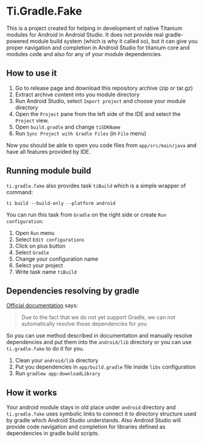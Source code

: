 # Ti.Gradle.Fake #

This is a project created for helping in development of native Titanium
modules for Android in Android Studio.
It does not provide real gradle-powered module build system
(which is why it called so), but it can give you proper navigation and
completion in Android Studio for titanium core and modules code and also
for any of your module dependencies.

## How to use it ##
 1. Go to release page and download this repository archive (zip or tar.gz)
 2. Extract archive content into you module directory
 3. Run Android Studio, select `Import project` and choose your module directory
 4. Open the `Project` pane from the left side of the IDE and select the `Project` view.
 5. Open `build.gradle` and change `tiSDKName`
 6. Run `Sync Project with Gradle Files` (in `File` menu)

Now you should be able to open you code files from `app/src/main/java`
and have all features provided by IDE.

## Running module build ##
`ti.gradle.fake` also provides task `tiBuild` which is a simple wrapper of
command:

    ti build --build-only --platform android
You can run this task from `Gradle` on the right side or create
`Run configuration`:
 1. Open `Run` menu
 2. Select `Edit configurations`
 3. Click on plus button
 4. Select `Gradle`
 5. Change your configuration name
 6. Select your project
 7. Write task name `tiBuild`

## Dependencies resolving by gradle ##
[Official documentation](https://docs.axway.com/bundle/Titanium_SDK_allOS_en/page/android_module_project.html) says:
> Due to the fact that we do not yet support Gradle, we can not automatically resolve those dependencies for you

So you can use method described in documentation and manually resolve
dependencies and put them into the `android/lib` directory or you can use
`ti.gradle.fake` to do it for you.
1. Clean your `android/lib` directory
2. Put you dependencies in `app/build.gradle` file inside `libs`
 configuration
3. Run `gradlew app:downloadLibrary`

## How it works ##
Your android module stays in old place under `android` directory and
`ti.gradle.fake` uses symbolic links to connect it to directory structure
used by gradle which Android Studio understands.
Also Android Studio will provide code navigation and completion for
libraries defined as dependencies in gradle build scripts.
